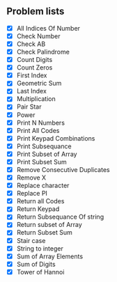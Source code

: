 ## Problem lists

- [x] All Indices Of Number
- [x] Check Number
- [x] Check AB
- [x] Check Palindrome
- [x] Count Digits
- [x] Count Zeros
- [x] First Index
- [x] Geometric Sum
- [x] Last Index
- [x] Multiplication
- [x] Pair Star
- [x] Power
- [x] Print N Numbers
- [x] Print All Codes
- [x] Print Keypad Combinations
- [x] Print Subsequance
- [x] Print Subset of Array
- [x] Print Subset Sum
- [x] Remove Consecutive Duplicates
- [x] Remove X
- [x] Replace character
- [x] Replace PI
- [x] Return all Codes
- [x] Return Keypad
- [x] Return Subsequance Of string
- [x] Return subset of Array
- [x] Return Subset Sum
- [x] Stair case
- [x] String to integer
- [x] Sum of Array Elements
- [x] Sum of Digits
- [x] Tower of Hannoi